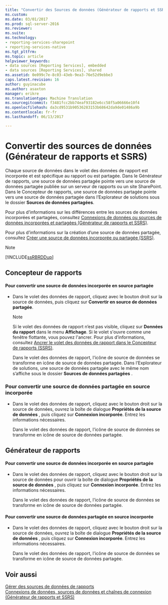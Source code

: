 ```yaml
---
title: "Convertir des Sources de données (Générateur de rapports et SSRS) | Documents Microsoft"
ms.custom: 
ms.date: 03/01/2017
ms.prod: sql-server-2016
ms.reviewer: 
ms.suite: 
ms.technology:
- reporting-services-sharepoint
- reporting-services-native
ms.tgt_pltfrm: 
ms.topic: article
helpviewer_keywords:
- data sources [Reporting Services], embedded
- data sources [Reporting Services], shared
ms.assetid: 0e099c7e-8c03-43eb-9ea3-76e52d9ebbe3
caps.latest.revision: 16
author: guyinacube
ms.author: asaxton
manager: erikre
ms.translationtype: Machine Translation
ms.sourcegitcommit: f3481fcc2bb74eaf93182e6cc58f5a06666e10f4
ms.openlocfilehash: da3cd9531b90536283153b68642da9de01486a9b
ms.contentlocale: fr-fr
ms.lasthandoff: 06/13/2017

---
```

# <a name="convert-data-sources-report-builder-and-ssrs"></a>Convertir des sources de données (Générateur de rapports et SSRS)
  Chaque source de données dans le volet des données de rapport est incorporée et est spécifique au rapport ou est partagée. Dans le Générateur de rapports, une source de données partagée pointe vers une source de données partagée publiée sur un serveur de rapports ou un site SharePoint. Dans le Concepteur de rapports, une source de données partagée pointe vers une source de données partagée dans l’Explorateur de solutions sous le dossier **Sources de données partagées**.  
  
 Pour plus d’informations sur les différences entre les sources de données incorporées et partagées, consultez [Connexions de données ou sources de données incorporées et partagées &#40;Générateur de rapports et SSRS&#41;](http://msdn.microsoft.com/library/f417782c-b85a-4c4d-8a40-839176daba56).  
  
 Pour plus d’informations sur la création d’une source de données partagée, consultez [Créer une source de données incorporée ou partagée &#40;SSRS&#41;](http://msdn.microsoft.com/library/b111a8d0-a60d-4c8b-b00a-51644b19c34b).  
  
> [!NOTE]  
>  [!INCLUDE[ssRBRDDup](../../includes/ssrbrddup-md.md)]  
  
## <a name="report-designer"></a>Concepteur de rapports  
  
#### <a name="to-convert-a-data-source-from-embedded-to-shared"></a>Pour convertir une source de données incorporée en source partagée  
  
-   Dans le volet des données de rapport, cliquez avec le bouton droit sur la source de données, puis cliquez sur **Convertir en source de données partagée**.  
  
    > [!NOTE]  
    >  Si le volet des données de rapport n’est pas visible, cliquez sur **Données du rapport** dans le menu **Affichage**. Si le volet s'ouvre comme une fenêtre flottante, vous pouvez l'ancrer. Pour plus d’informations, consultez [Ancrer le volet des données de rapport dans le Concepteur de rapports &#40;SSRS&#41;](../../reporting-services/tools/dock-the-report-data-pane-in-report-designer-ssrs.md).  
  
     Dans le volet des données de rapport, l'icône de source de données se transforme en icône de source de données partagée. Dans l’Explorateur de solutions, une source de données partagée avec le même nom s’affiche sous le dossier **Sources de données partagées** .  
  
### <a name="to-convert-a-data-source-from-shared-to-embedded"></a>Pour convertir une source de données partagée en source incorporée  
  
-   Dans le volet des données de rapport, cliquez avec le bouton droit sur la source de données, ouvrez la boîte de dialogue **Propriétés de la source de données** , puis cliquez sur **Connexion incorporée**. Entrez les informations nécessaires.  
  
     Dans le volet des données de rapport, l'icône de source de données se transforme en icône de source de données partagée.  
  
## <a name="report-builder"></a>Générateur de rapports  
  
#### <a name="to-convert-a-data-source-from-embedded-to-shared"></a>Pour convertir une source de données incorporée en source partagée  
  
-   Dans le volet des données de rapport, cliquez avec le bouton droit sur la source de données pour ouvrir la boîte de dialogue **Propriétés de la source de données** , puis cliquez sur **Connexion incorporée**. Entrez les informations nécessaires.  
  
     Dans le volet des données de rapport, l'icône de source de données se transforme en icône de source de données partagée.  
  
#### <a name="to-convert-a-data-source-from-shared-to-embedded"></a>Pour convertir une source de données partagée en source incorporée  
  
-   Dans le volet des données de rapport, cliquez avec le bouton droit sur la source de données, ouvrez la boîte de dialogue **Propriétés de la source de données** , puis cliquez sur **Connexion incorporée**. Entrez les informations nécessaires.  
  
     Dans le volet des données de rapport, l'icône de source de données se transforme en icône de source de données partagée.  
  
## <a name="see-also"></a>Voir aussi  
 [Gérer des sources de données de rapports](../../reporting-services/report-data/manage-report-data-sources.md)   
 [Connexions de données, sources de données et chaînes de connexion &#40;Générateur de rapports et SSRS&#41;](../../reporting-services/report-data/data-connections-data-sources-and-connection-strings-report-builder-and-ssrs.md)  
  
  
